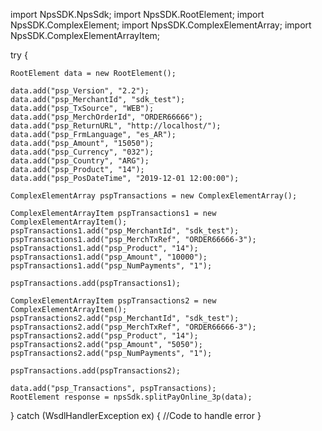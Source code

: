 import NpsSDK.NpsSdk;
import NpsSDK.RootElement;
import NpsSDK.ComplexElement;
import NpsSDK.ComplexElementArray;
import NpsSDK.ComplexElementArrayItem;

try {

    RootElement data = new RootElement();

    data.add("psp_Version", "2.2");
    data.add("psp_MerchantId", "sdk_test");
    data.add("psp_TxSource", "WEB");
    data.add("psp_MerchOrderId", "ORDER66666");
    data.add("psp_ReturnURL", "http://localhost/");
    data.add("psp_FrmLanguage", "es_AR");
    data.add("psp_Amount", "15050");
    data.add("psp_Currency", "032");
    data.add("psp_Country", "ARG");
    data.add("psp_Product", "14");
    data.add("psp_PosDateTime", "2019-12-01 12:00:00");

    ComplexElementArray pspTransactions = new ComplexElementArray();

    ComplexElementArrayItem pspTransactions1 = new ComplexElementArrayItem();
    pspTransactions1.add("psp_MerchantId", "sdk_test");
    pspTransactions1.add("psp_MerchTxRef", "ORDER66666-3");
    pspTransactions1.add("psp_Product", "14");
    pspTransactions1.add("psp_Amount", "10000");
    pspTransactions1.add("psp_NumPayments", "1");

    pspTransactions.add(pspTransactions1);

    ComplexElementArrayItem pspTransactions2 = new ComplexElementArrayItem();
    pspTransactions2.add("psp_MerchantId", "sdk_test");
    pspTransactions2.add("psp_MerchTxRef", "ORDER66666-3");
    pspTransactions2.add("psp_Product", "14");
    pspTransactions2.add("psp_Amount", "5050");
    pspTransactions2.add("psp_NumPayments", "1");

    pspTransactions.add(pspTransactions2);

    data.add("psp_Transactions", pspTransactions);
    RootElement response = npsSdk.splitPayOnline_3p(data);

} catch (WsdlHandlerException ex) {
    //Code to handle error
}
